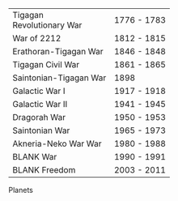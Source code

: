 |||
|---|---|
| Tigagan<br/>Revolutionary War  | 1776 - 1783 |
| War of 2212 | 1812 - 1815 | 
| Erathoran-Tigagan War | 1846 - 1848 | 
| Tigagan Civil War | 1861 - 1865 | 
| Saintonian-Tigagan War | 1898 | 
| Galactic War I | 1917 - 1918 | 
| Galactic War II | 1941 - 1945 | 
| Dragorah War | 1950 - 1953 | 
| Saintonian War | 1965 - 1973 | 
| Akneria-Neko War War | 1980 - 1988 |
| BLANK War | 1990 - 1991 | 
| BLANK Freedom | 2003 - 2011 |


Planets 

